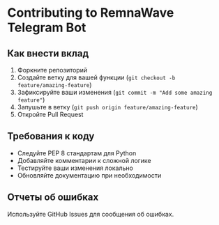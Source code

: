 # Contributing to RemnaWave Telegram Bot

## Как внести вклад

1. Форкните репозиторий
2. Создайте ветку для вашей функции (`git checkout -b feature/amazing-feature`)
3. Зафиксируйте ваши изменения (`git commit -m "Add some amazing feature"`)
4. Запушьте в ветку (`git push origin feature/amazing-feature`)
5. Откройте Pull Request

## Требования к коду

- Следуйте PEP 8 стандартам для Python
- Добавляйте комментарии к сложной логике
- Тестируйте ваши изменения локально
- Обновляйте документацию при необходимости

## Отчеты об ошибках

Используйте GitHub Issues для сообщения об ошибках.
